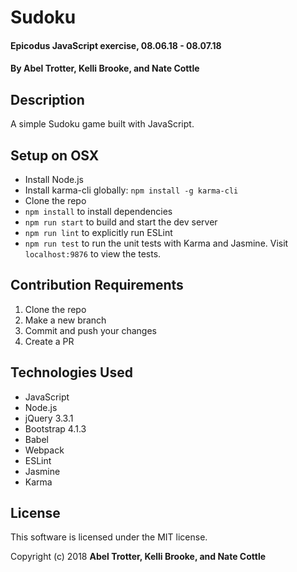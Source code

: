 # Sudoku

#### Epicodus JavaScript exercise, 08.06.18 - 08.07.18

#### By Abel Trotter, Kelli Brooke, and Nate Cottle

## Description

A simple Sudoku game built with JavaScript.

## Setup on OSX

* Install Node.js
* Install karma-cli globally: `npm install -g karma-cli`
* Clone the repo
* `npm install` to install dependencies
* `npm run start` to build and start the dev server
* `npm run lint` to explicitly run ESLint
* `npm run test` to run the unit tests with Karma and Jasmine. Visit `localhost:9876` to view the tests.

## Contribution Requirements

1. Clone the repo
1. Make a new branch
1. Commit and push your changes
1. Create a PR

## Technologies Used

* JavaScript
* Node.js
* jQuery 3.3.1
* Bootstrap 4.1.3
* Babel
* Webpack
* ESLint
* Jasmine
* Karma

## License

This software is licensed under the MIT license.

Copyright (c) 2018 **Abel Trotter, Kelli Brooke, and Nate Cottle**

